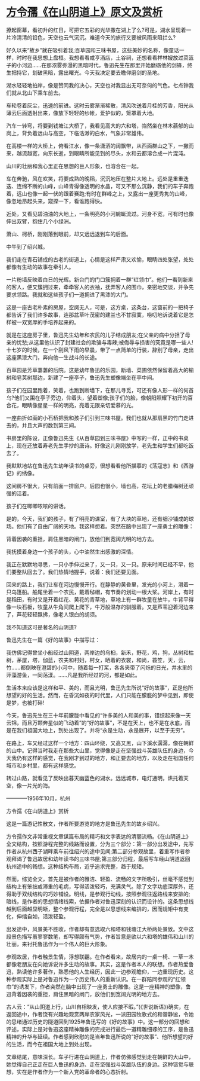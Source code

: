 # [方令孺《在山阴道上》原文及赏析](https://www.vrrw.net/wx/9050.html)

撩起窗幕，看初升的红日，可把它五彩的光华撒在湖上了么?可是，湖水呈现着一片冷清清的铅色，天空也云气沉沉。难道今天的旅行又要被风雨来阻拦么?

好久以来“故乡”就在吸引着我;百草园和三味书屋，这些美妙的名称，像童话一样，时时在我思想上盘桓。我想看看咸亨酒店，土谷祠，还想看看祥林嫂放过菜篮子的小河边……在那浓雾弥漫的黑暗时代，鲁迅先生在那里开始磨砺他的剑锋，终生把持它，划破黑暗，露出曙光。今天我决定要去瞻仰磨剑的圣地。

湖水轻轻地拍岸，像是赞同我的决心，天空也对我显出无可奈何的气色。七点钟我们就从北山下乘车前去。

车轮卷着灰尘，迅速的前进。这时云雾渐渐稀散，清风吹送着月桂的芳香，阳光从薄云后面透射出来，像放下轻轻的纱帐，爱护似的，笼罩着大地。

汽车一转弯，将要到钱塘江大桥了，我看见高大的六和塔，岿然坐在林木蓊郁的山岗上，背负着远山与高空，下临浩渺的白水，气象非常雄伟。

在高楼一样的大桥上，俯看江水，像一条潇洒的阔飘带，从西面群山之下，一撇而来，越流越宽，向东长逝，到眼睛所能见到的尽头，水和云都溶合成一片混沌。



山川的壮丽和我心里正在思想的巨人形象，也溶合在一起。

车在奔驰，风在欢笑，将要成熟的晚稻，沉沉地压在整片大地上。远处是重重迭迭、连绵不断的山峰，山峰青得像透明的水晶，可又不那么沉静，我们的车子奔跑着，远山也像一起一伏的跟着赛跑;有时在群峰之上，又露出一座更秀隽的山峰，像忽地昂起头来，窥探一下，看谁跑得快。

近处，又看见碧油油的大地上，一条明亮的小河蜿蜒流过。河身不宽，可有时也像伸出双臂，抱住几个小绿洲。

萧山、柯桥，刚刚落到眼前，却又远远退到车的后面。

中午到了绍兴城。

我们走在青石铺成的古老的街道上，心情是这样严肃又欢愉，眼睛四处张望，处处都像有生动的故事在牵引人。

一片粉墙反映着白日的光辉。新台门的门口簇拥着一群“红领巾”。他们一看到新来的客人，便又簇拥过来，牵牵客人的衣袖，抚弄客人的围巾，亲密地交谈，并争先要求领路。我就和这些孩子们一道拥进了黑漆的大门。

这是一座古老朴素的房屋，空阒无人，可是，这方桌，这条台，这窗前的一把椅子都告诉了我们许多故事，连那盆草叶茂密的建兰也不甘寂寞，唠叨地诉说着它是怎样被一双宽厚的手培养起来的。

就是在这座房子里，鲁迅先生幼年和农民的儿子结成朋友;在父亲的病中分担了母亲的忧愁;从这里他认识了封建社会的欺骗与毒辣;被侮辱与损害的究竟是哪一些人!十七岁的时候，在一个刮风下雨的早晨，带了一点简单的行装，辞别了母亲，走出这座黑漆大门，奔向他一生战斗的长途。

百草园是芳草萋萋的后院。这是幼年鲁迅的乐园，断墙、菜圃依然保留着高大的榆树和皂荚树那边，新建了一座亭子，鲁迅先生塑像端坐在亭中间。

孩子们在园里跑着，笑着，也跑到断墙下，在那儿寻觅，可还有像人形一样的何首乌?他们又围在亭子旁边，仰着头，望着塑像;孩子们的脸，像朝阳照耀下初开的百合花，眼睛像星星一样的明亮，亮着无限亲切爱慕的光。

一座曲折如画的小石桥把我和孩子们引到三味书屋。我们也就从那扇黑的竹门走进去的，并且大声的数到第三间。

书房里的陈设，正像鲁迅先生《从百草园到三味书屋》中写的一样，正中的书桌上，现在还放着寿老先生手抄的唐诗。好像这儿刚刚放学，老先生和学生们都吃饭去了。

我默默地站在鲁迅先生幼年读书的桌旁，很想看看他所描摹的《荡寇志》和《西游记》的绣像。

这间房不很大，只有前面一排窗户。后园也很小，墙也高，花坛上的老腊梅树还顽强的活着。

孩子们在唧唧哝哝的讲话。

是的，今天，我们的孩子，有了明亮的课室，有了大块的草地，还有细沙铺成的球场。他们有了自由广阔的天地。我这样想着。突然在脑中出现了一座勇士的雕像：

背着因袭的重担，肩住黑暗的闸门，放他们到宽阔光明的地方去。

我抚摸着身边一个孩子的头，心中油然生出感激的深情。

我正在默默地寻思，一只小手伸过来了，又一只，又一只。原来时间已经不早，他们要整队回去了。我们热情地握手，说着：我们还要见面。

回来的路上，我们让车在河边慢慢开行。在静静的黄昏里，发光的小河上，滑着一只乌篷船。船尾坐着一个农民，戴着毡帽，有节奏的划动一根大桨。河岸上，有时是稻田，有时又是开着红花、黄花的青草地，草地上有一群牧童在放牛，牛背平得像一块石板，牧童从牛角间爬上爬下，牛万般温存的驯服着。又是芦苇迎着河边来了，芦花轻轻飘拂，像老人银白的胡须。

我不知道这可是著名的山阴道?

鲁迅先生在一篇《好的故事》中描写过：

我仿佛记得曾坐小船经过山阴道，两岸边的乌桕，新禾，野花，鸡，狗，丛树和枯树，茅屋，塔，伽蓝，农夫和村妇，村女，晒着的衣裳，和尚，蓑笠，天，云，竹……都倒映在澄碧的小河中，随着每一打桨，各各夹带了闪烁的日光，井水里的萍藻游鱼，一同荡漾。……凡是我所经过的河，都是如此。

生活本来应该是这样和平、美的，而且光明，鲁迅先生所说“好的故事”，正是他所想望的好的生活。然而，在昏沉如夜的时代里，人们只能在朦胧的梦中见到，即使是梦，也被打碎!

今天，鲁迅先生在三十年前朦胧中看见的“许多美的人和美的事，错综起来像一天云锦，而且万颗奔星似的飞动着”的“好的故事”，不是在天上，也不是在水底，而是在我们祖国大地上，到处出现了。并将“永是生动，永是展开，以至于无穷”。

在路上，车又经过这样一个地方：四山环绕，又高又黑，山下溪水潺潺，像在朝鲜的山中。记得当时我走在那些大山里，觉得像是走在坚强战斗英雄队伍的身边，今天我仍有这样的感觉，在我刚才到过的地方，和正要去的地方，以及走在祖国任何城市和乡村里，都有这样感觉。

转过山路，就看见了反映出暮天幽蓝色的湖水。远远城市，电灯通明，烘托着天空，像一片光的海。

————1956年10月，杭州

方令孺《在山阴道上》赏析

这是一篇游记性散文，作者所要游览的地方是鲁迅先生的故乡绍兴。

方令孺作文非常重视文章谋篇布局的精巧和文字表达的清丽流畅。《在山阴道上》全文结构，按照游程完整的线路而设置，分为三个部分：第一部分出发途中，先写作者从杭州西子湖畔乘车前往绍兴的途中见闻;第二部分参观故里，着重写作者参观拜谒了鲁迅故居和幼年读书的三味书屋;第三部分归程，最后写车经山阴道返回杭州途中的畅想。这种结构布局，近乎追求完整，趋于规矩。

然而，综览全文，首先是被作者的雅洁、轻盈、流畅的文字所吸引，丝毫不感觉到结构上有笨拙或滞重的毛病，写得活泼轻巧，充满灵气。除了文字功底深厚外，还得助于双线结构的巧妙铺设。明线，是参观行动线，按照参观往返路线来安排的;暗线，是作者的思想情绪线索，依据作者对鲁迅深刻的认识而设计的。这条思想线越到后面越显明晰，整个参观行程，完全是以思想线来编排的，因而规矩中有变化，伸缩自如，活泼轻盈。

出发途中，风景美不胜收，作者却有意选取六和塔和钱塘江大桥两处景致。文中这段景色描写虽寥寥数笔，却写得颇有气势，作者旨意是欲以六和塔的雄伟和山川的壮丽，来衬托鲁迅作为一个伟人的巨大形象。

参观故居，作者触景生情，浮想联翩。在作者看来，故居内的一桌一椅、一草一木都像老朋友在向她诉说许多生动的故事。其实，这是作者本人的联想。作者热爱鲁迅，熟读他许多著作，熟悉他的人生经历，因此一边参观瞻仰，一边重现历史。这种参观实际上是对鲁迅作为一个历史伟人的重新认识。在一群陪同参观的“红领巾”的诱发下，作者突然在脑中出现了一座勇士的雕像。这是一座精神的塑像，鲁迅背着因袭的重担，肩住黑暗的闸门，放他们到宽阔光明的地方去。

古人云：“从山阴道上行，山川自相映发，使人应接不暇。”(《世说新语》)确实，在返回途中，作者饶有兴趣地观赏两岸农家风光，一派田园牧歌式的和谐静谧，令她的思绪通过历史的隧道回到1925年鲁迅写的《好的故事》中。这一部分的回想和评述，实际上是对鲁迅这座精神雕像的完成进行最后一道精雕细琢的工序，是鲁迅精神的升华与延续。作者感到欣慰的是当年鲁迅所说的“好的故事”、他所想望的好的生活，而今在祖国大地上到处出现。

文章结尾，意味深长。车子行进在山阴道上，作者仿佛感觉到走在朝鲜的大山中，她觉得自己正走在巨人鲁迅的身边、走在坚强战斗英雄队伍的身边。这种错觉与联想，实在是作者作为一个新入党的革命者的心态折射。

